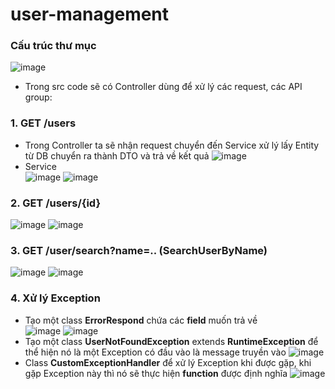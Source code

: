 # user-management

### Cấu trúc thư mục
![image](https://user-images.githubusercontent.com/67032039/180124479-1f6965ff-ed1b-41bf-be6c-3b1cf2d6758b.png)

- Trong src code sẽ có Controller dùng để xử lý các request, các API group:

### 1. GET /users
 - Trong Controller ta sẽ nhận request chuyển đến Service xử lý lấy Entity từ DB chuyển ra thành DTO và trả về kết quả
 ![image](https://user-images.githubusercontent.com/67032039/180123747-7e733e58-45e2-45e8-b585-8a6dba295f59.png)
 - Service                        
 ![image](https://user-images.githubusercontent.com/67032039/180124213-ef0a3df6-db21-4aa6-b7d5-e3d079762709.png)
![image](https://user-images.githubusercontent.com/67032039/180124881-0ef3b85f-983c-4540-bcef-5f562b53c798.png)

### 2. GET /users/{id}
![image](https://user-images.githubusercontent.com/67032039/180124947-b98cf2a0-91ba-41ef-989a-dacdf14b7487.png)
![image](https://user-images.githubusercontent.com/67032039/180125181-6c49b2b2-74e1-471b-b860-c9f484f98758.png)

### 3. GET /user/search?name=.. (SearchUserByName)
![image](https://user-images.githubusercontent.com/67032039/180125100-fc0ff0c6-524d-44bc-af83-45cd964330fa.png)
![image](https://user-images.githubusercontent.com/67032039/180125222-47f06018-260a-41cf-b6e4-0235610d2e05.png)

### 4. Xử lý Exception
- Tạo một class **ErrorRespond** chứa các **field** muốn trả về        
![image](https://user-images.githubusercontent.com/67032039/180133794-c91c33f4-1d84-4476-890d-75d9956ddeb7.png)
![image](https://user-images.githubusercontent.com/67032039/180153492-853ca490-b6af-4183-b8e6-b9aff16710d1.png)
- Tạo một class **UserNotFoundException** extends **RuntimeException** để thể hiện nó là một Exception có đầu vào là message truyền vào 
![image](https://user-images.githubusercontent.com/67032039/180154236-982fb6fb-263f-4e91-bda7-da8879054de7.png)
- Class **CustomExceptionHandler** để xử lý Exception khi được gặp, khi gặp Exception này thì nó sẽ thực hiện **function** được định nghĩa
![image](https://user-images.githubusercontent.com/67032039/180154736-5ce8de44-10d3-4dec-97ed-62c0ebcd5199.png)
